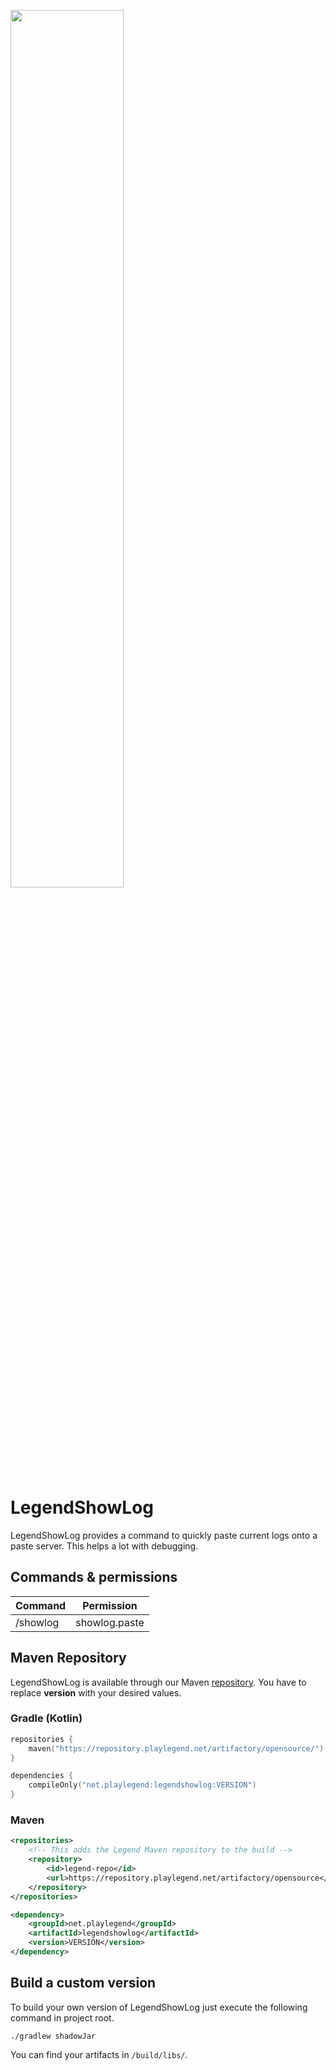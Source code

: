 <a href="https://playlegend.net"><img src="https://static.playlegend.net/full-logo-stone-highres.png" width="60%"></a>

# LegendShowLog
LegendShowLog provides a command to quickly paste current logs onto a paste server. 
This helps a lot with debugging.

## Commands & permissions
| Command | Permission |
| --- | --- |
| /showlog | showlog.paste |

## Maven Repository
LegendShowLog is available through our Maven [repository](https://repository.playlegend.net).
You have to replace **version** with your desired values. 

### Gradle (Kotlin)
```kotlin
repositories {
    maven("https://repository.playlegend.net/artifactory/opensource/")
}

dependencies {
    compileOnly("net.playlegend:legendshowlog:VERSION")
}
```

### Maven
```xml
<repositories>
    <!-- This adds the Legend Maven repository to the build -->
    <repository>
        <id>legend-repo</id>
        <url>https://repository.playlegend.net/artifactory/opensource</url>
    </repository>
</repositories>

<dependency>
    <groupId>net.playlegend</groupId>
    <artifactId>legendshowlog</artifactId>
    <version>VERSION</version>
</dependency>
```

## Build a custom version
To build your own version of LegendShowLog just execute the following command in project root.
```shell script
./gradlew shadowJar
```
You can find your artifacts in `/build/libs/`.
